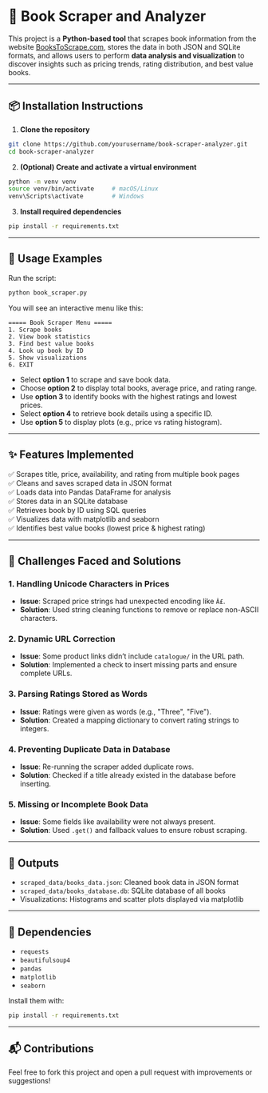 # 📘 Book Scraper and Analyzer

This project is a **Python-based tool** that scrapes book information from the website [BooksToScrape.com](http://books.toscrape.com/), stores the data in both JSON and SQLite formats, and allows users to perform **data analysis and visualization** to discover insights such as pricing trends, rating distribution, and best value books.

---

## 📦 Installation Instructions

1. **Clone the repository**  
```bash
git clone https://github.com/yourusername/book-scraper-analyzer.git
cd book-scraper-analyzer
```

2. **(Optional) Create and activate a virtual environment**
```bash
python -m venv venv
source venv/bin/activate     # macOS/Linux
venv\Scripts\activate        # Windows
```

3. **Install required dependencies**
```bash
pip install -r requirements.txt
```

---

## 🧪 Usage Examples

Run the script:
```bash
python book_scraper.py
```

You will see an interactive menu like this:

```
===== Book Scraper Menu =====
1. Scrape books
2. View book statistics
3. Find best value books
4. Look up book by ID
5. Show visualizations
6. EXIT
```

- Select **option 1** to scrape and save book data.
- Choose **option 2** to display total books, average price, and rating range.
- Use **option 3** to identify books with the highest ratings and lowest prices.
- Select **option 4** to retrieve book details using a specific ID.
- Use **option 5** to display plots (e.g., price vs rating histogram).

---

## ✨ Features Implemented

✅ Scrapes title, price, availability, and rating from multiple book pages  
✅ Cleans and saves scraped data in JSON format  
✅ Loads data into Pandas DataFrame for analysis  
✅ Stores data in an SQLite database  
✅ Retrieves book by ID using SQL queries  
✅ Visualizes data with matplotlib and seaborn  
✅ Identifies best value books (lowest price & highest rating)

---

## 🧠 Challenges Faced and Solutions

### 1. Handling Unicode Characters in Prices
- **Issue**: Scraped price strings had unexpected encoding like `Â£`.
- **Solution**: Used string cleaning functions to remove or replace non-ASCII characters.

### 2. Dynamic URL Correction
- **Issue**: Some product links didn’t include `catalogue/` in the URL path.
- **Solution**: Implemented a check to insert missing parts and ensure complete URLs.

### 3. Parsing Ratings Stored as Words
- **Issue**: Ratings were given as words (e.g., "Three", "Five").
- **Solution**: Created a mapping dictionary to convert rating strings to integers.

### 4. Preventing Duplicate Data in Database
- **Issue**: Re-running the scraper added duplicate rows.
- **Solution**: Checked if a title already existed in the database before inserting.

### 5. Missing or Incomplete Book Data
- **Issue**: Some fields like availability were not always present.
- **Solution**: Used `.get()` and fallback values to ensure robust scraping.

---

## 📁 Outputs

- `scraped_data/books_data.json`: Cleaned book data in JSON format  
- `scraped_data/books_database.db`: SQLite database of all books  
- Visualizations: Histograms and scatter plots displayed via matplotlib  

---

## 🔧 Dependencies

- `requests`  
- `beautifulsoup4`  
- `pandas`  
- `matplotlib`  
- `seaborn`

Install them with:

```bash
pip install -r requirements.txt
```

---

## 📬 Contributions

Feel free to fork this project and open a pull request with improvements or suggestions!